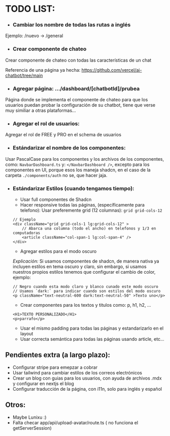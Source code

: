# TODO LIST:


- ### Cambiar los nombre de todas las rutas a inglés

Ejemplo: /nuevo -> /general 

- ### Crear componente de chateo

Crear componente de chateo con todas las características de un chat

Referencia de una página ya hecha: https://github.com/vercel/ai-chatbot/tree/main

- ### Agregar página: .../dashboard/[chatbotId]/prubea

Página donde se implementa el componente de chateo para que los usuarios puedan probar la configuración de su chatbot, tiene que verse muy similiar a otras plataformas...

- ### Agregar el rol de usuarios:

Agregar el rol de FREE y PRO en el schema de usuarios

- ### Estándarizar el nombre de los componentes:

Usar PascalCase para los componentes y los archivos de los componentes, como: `NavbarDashboard.ts` y: `</NavbarDashboard />`, excepto para los componentes en UI, porque esos los maneja shadcn, en el caso de la carpeta `./components/auth` no se, que hacer jaja.

- ### Estándarizar Estilos (cuando tengamos tiempo):
    - Usar full componentes de Shadcn
    - Hacer responsive todas las páginas, (específicamente para telefono):
    Usar preferemente grid (12 columnas): `grid grid-cols-12`

    ```
    // Ejemplo
    <div className="grid grid-cols-1 lg:grid-cols-12" >
        // Abarca una columna (todo el ancho) en telefonos y 1/3 en computadoras
        <article className="col-span-1 lg:col-span-4" />
    </div>
    ```

    - Agregar estilos para el modo oscuro

    *Explicación:* Si usamos componentes de shadcn, de manera nativa ya incluyen estilos en tema oscuro y claro, sin embargo, si usamos nuestros propios estilos tenemos que configurar el cambio de color, ejemplo:

    ```
    // Negro cuando esta modo claro y blanco cunado este modo oscuro
    // Usamos `dark:` para indicar cuando son estilos del modo oscuro
    <p className="text-neutral-600 dark:text-neutral-50" >Texto uno</p>
    ```

    - Crear componentes para los textos y titulos como: p, h1, h2, ...
    ```
    <H1>TEXTO PERSONALIZADO</H1>
    <p>parrafo</p>
    ```
    - Usar el mismo padding para todas las páginas y estandarizarlo en el layout
    - Usar correcta semántica para todas las páginas usando article, etc...

## Pendientes extra (a largo plazo):
- Configurar stripe para emepzar a cobrar
- Usar tailwind para cambiar estilos de los correos electrónicos
- Crear un blog con guias para los usuarios, con ayuda de archivos .mdx y configurar en nextjs el blog
- Configurar traducción de la página, con i11n, solo para inglés y español



## Otros:
- Maybe Lunixu :)
- Falta checar app/api/upload-avatar/route.ts ( no funciona el getServerSession)